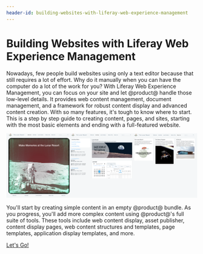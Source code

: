 ```yaml
---
header-id: building-websites-with-liferay-web-experience-management
---
```


# Building Websites with Liferay Web Experience Management

Nowadays, few people build websites using only a text editor because that still
requires a lot of effort. Why do it manually when you can have the computer do
a lot of the work for you? With Liferay Web Experience Management, you can focus
on your site and let @product@ handle those low-level details. It provides web
content management, document management, and a framework for robust content
display and advanced content creation. With so many features, it's tough to know
where to start. This is a step by step guide to creating content, pages, and
sites, starting with the most basic elements and ending with a full-featured
website. 

![Figure 1: A preview of the final site.](../../images/001-final-site-preview.png)

You'll start by creating simple content in an empty @product@ bundle. As you
progress, you'll add more complex content using @product@'s full suite of tools.
These tools include web content display, asset publisher, content display pages,
web content structures and templates, page templates, application display
templates, and more. 

<a class="go-link btn btn-primary" href="/discover/portal/-/knowledge_base/7-0/creating-basic-web-content">Let's Go!<span class="icon-circle-arrow-right"></span></a>
